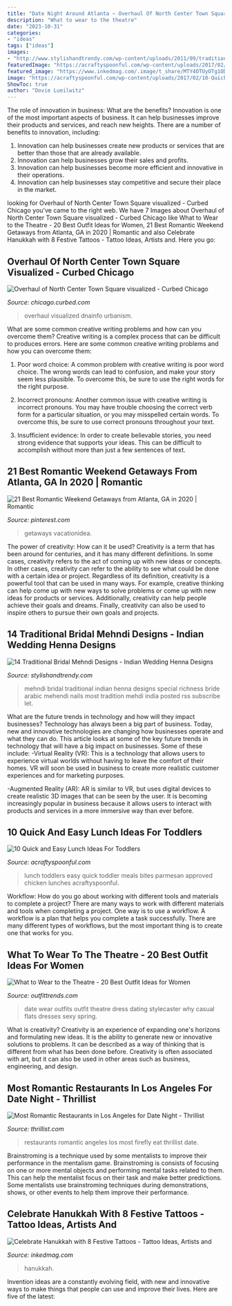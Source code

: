 ```yaml
---
title: "Date Night Around Atlanta ~ Overhaul Of North Center Town Square Visualized"
description: "What to wear to the theatre"
date: "2023-10-31"
categories:
- "ideas"
tags: ["ideas"]
images:
- "http://www.stylishandtrendy.com/wp-content/uploads/2011/09/traditional-bridal-mehndi-deisgns-3.jpg"
featuredImage: "https://acraftyspoonful.com/wp-content/uploads/2017/02/10-Quick-and-Easy-Lunch-Ideas-for-Toddlers.jpg"
featured_image: "https://www.inkedmag.com/.image/t_share/MTY4OTUyOTg1ODI3NjgyMTE1/hanukkah-tattoo-fb.jpg"
image: "https://acraftyspoonful.com/wp-content/uploads/2017/02/10-Quick-and-Easy-Lunch-Ideas-for-Toddlers.jpg"
ShowToc: true
author: "Dovie Lueilwitz"
---
```



The role of innovation in business: What are the benefits?
Innovation is one of the most important aspects of business. It can help businesses improve their products and services, and reach new heights. There are a number of benefits to innovation, including: 
1. Innovation can help businesses create new products or services that are better than those that are already available. 
2. Innovation can help businesses grow their sales and profits. 
3. Innovation can help businesses become more efficient and innovative in their operations. 
4. Innovation can help businesses stay competitive and secure their place in the market.

	

		
looking for Overhaul of North Center Town Square visualized - Curbed Chicago you've came to the right web. We have 7 Images about Overhaul of North Center Town Square visualized - Curbed Chicago like What to Wear to the Theatre - 20 Best Outfit Ideas for Women, 21 Best Romantic Weekend Getaways from Atlanta, GA in 2020 | Romantic and also Celebrate Hanukkah with 8 Festive Tattoos - Tattoo Ideas, Artists and. Here you go:
		
    
## Overhaul Of North Center Town Square Visualized - Curbed Chicago

<img loading=lazy src="https://cdn.vox-cdn.com/thumbor/kgqdonlta6V4zSGBumWdOKt02WY=/0x0:861x504/1200x800/filters:focal(363x184:499x320)/cdn.vox-cdn.com/uploads/chorus_image/image/54051551/Screen_Shot_2017_04_03_at_1.41.06_PM.0.png" onerror="this.onerror=null;this.src='https://tse1.mm.bing.net/th?id=OIP.ymgJEXA7L42vLlNidiMQuQHaE8&amp;pid=15.1';" alt="Overhaul of North Center Town Square visualized - Curbed Chicago">

_Source: chicago.curbed.com_

>overhaul visualized dnainfo urbanism. 

	

What are some common creative writing problems and how can you overcome them?
Creative writing is a complex process that can be difficult to produces errors. Here are some common creative writing problems and how you can overcome them:
1. Poor word choice: A common problem with creative writing is poor word choice. The wrong words can lead to confusion, and make your story seem less plausible. To overcome this, be sure to use the right words for the right purpose.

2. Incorrect pronouns: Another common issue with creative writing is incorrect pronouns. You may have trouble choosing the correct verb form for a particular situation, or you may misspelled certain words. To overcome this, be sure to use correct pronouns throughout your text.

3. Insufficient evidence: In order to create believable stories, you need strong evidence that supports your ideas. This can be difficult to accomplish without more than just a few sentences of text.

    
## 21 Best Romantic Weekend Getaways From Atlanta, GA In 2020 | Romantic

<img loading=lazy src="https://i.pinimg.com/736x/bc/f2/75/bcf27546c9ebb4990ab208b5f91112b6.jpg" onerror="this.onerror=null;this.src='https://tse3.mm.bing.net/th?id=OIP.UNRmMCH4L3IQP7klX3TsWAAAAA&amp;pid=15.1';" alt="21 Best Romantic Weekend Getaways from Atlanta, GA in 2020 | Romantic">

_Source: pinterest.com_

>getaways vacationidea. 

	

The power of creativity: How can it be used?
Creativity is a term that has been around for centuries, and it has many different definitions. In some cases, creativity refers to the act of coming up with new ideas or concepts. In other cases, creativity can refer to the ability to see what could be done with a certain idea or project. Regardless of its definition, creativity is a powerful tool that can be used in many ways. For example, creative thinking can help come up with new ways to solve problems or come up with new ideas for products or services. Additionally, creativity can help people achieve their goals and dreams. Finally, creativity can also be used to inspire others to pursue their own goals and projects.

    
## 14 Traditional Bridal Mehndi Designs - Indian Wedding Henna Designs

<img loading=lazy src="http://www.stylishandtrendy.com/wp-content/uploads/2011/09/traditional-bridal-mehndi-deisgns-3.jpg" onerror="this.onerror=null;this.src='https://tse3.mm.bing.net/th?id=OIP.z5DRfgYx9eed8lGxynNL-wHaKS&amp;pid=15.1';" alt="14 Traditional Bridal Mehndi Designs - Indian Wedding Henna Designs">

_Source: stylishandtrendy.com_

>mehndi bridal traditional indian henna designs special richness bride arabic mehendi nails most tradition mehdi india posted rss subscribe let. 

	

What are the future trends in technology and how will they impact businesses?
Technology has always been a big part of business. Today, new and innovative technologies are changing how businesses operate and what they can do. This article looks at some of the key future trends in technology that will have a big impact on businesses. Some of these include:
-Virtual Reality (VR): This is a technology that allows users to experience virtual worlds without having to leave the comfort of their homes. VR will soon be used in business to create more realistic customer experiences and for marketing purposes.

-Augmented Reality (AR): AR is similar to VR, but uses digital devices to create realistic 3D images that can be seen by the user. It is becoming increasingly popular in business because it allows users to interact with products and services in a more immersive way than ever before.

    
## 10 Quick And Easy Lunch Ideas For Toddlers

<img loading=lazy src="https://acraftyspoonful.com/wp-content/uploads/2017/02/10-Quick-and-Easy-Lunch-Ideas-for-Toddlers.jpg" onerror="this.onerror=null;this.src='https://tse3.mm.bing.net/th?id=OIP.eJI_juXV074l3_RWW84f2gHaLL&amp;pid=15.1';" alt="10 Quick and Easy Lunch Ideas For Toddlers">

_Source: acraftyspoonful.com_

>lunch toddlers easy quick toddler meals bites parmesan approved chicken lunches acraftyspoonful. 

	

Workflow: How do you go about working with different tools and materials to complete a project?
There are many ways to work with different materials and tools when completing a project. One way is to use a workflow. A workflow is a plan that helps you complete a task successfully. There are many different types of workflows, but the most important thing is to create one that works for you.

    
## What To Wear To The Theatre - 20 Best Outfit Ideas For Women

<img loading=lazy src="https://www.outfittrends.com/wp-content/uploads/2016/04/to12.jpg" onerror="this.onerror=null;this.src='https://tse4.mm.bing.net/th?id=OIP.ZkIVPH-sLlhEHf-eddSpzwHaLH&amp;pid=15.1';" alt="What to Wear to the Theatre - 20 Best Outfit Ideas for Women">

_Source: outfittrends.com_

>date wear outfits outfit theatre dress dating stylecaster why casual flats dresses sexy spring. 

	

What is creativity?
Creativity is an experience of expanding one's horizons and formulating new ideas. It is the ability to generate new or innovative solutions to problems. It can be described as a way of thinking that is different from what has been done before. Creativity is often associated with art, but it can also be used in other areas such as business, engineering, and design.

    
## Most Romantic Restaurants In Los Angeles For Date Night - Thrillist

<img loading=lazy src="https://assets3.thrillist.com/v1/image/1469524/size/tmg-article_default_mobile.jpg" onerror="this.onerror=null;this.src='https://tse1.mm.bing.net/th?id=OIP.kmzfXcFIown_hAEa3pcAeQHaFA&amp;pid=15.1';" alt="Most Romantic Restaurants in Los Angeles for Date Night - Thrillist">

_Source: thrillist.com_

>restaurants romantic angeles los most firefly eat thrillist date. 

	

Brainstroming is a technique used by some mentalists to improve their performance in the mentalism game. Brainstroming is consists of focusing on one or more mental objects and performing mental tasks related to them. This can help the mentalist focus on their task and make better predictions. Some mentalists use brainstroming techniques during demonstrations, shows, or other events to help them improve their performance.

    
## Celebrate Hanukkah With 8 Festive Tattoos - Tattoo Ideas, Artists And

<img loading=lazy src="https://www.inkedmag.com/.image/t_share/MTY4OTUyOTg1ODI3NjgyMTE1/hanukkah-tattoo-fb.jpg" onerror="this.onerror=null;this.src='https://tse3.mm.bing.net/th?id=OIP.vacqwTj2Psd5q77c1yECgQHaD4&amp;pid=15.1';" alt="Celebrate Hanukkah with 8 Festive Tattoos - Tattoo Ideas, Artists and">

_Source: inkedmag.com_

>hanukkah. 

	

Invention ideas are a constantly evolving field, with new and innovative ways to make things that people can use and improve their lives. Here are five of the latest:

